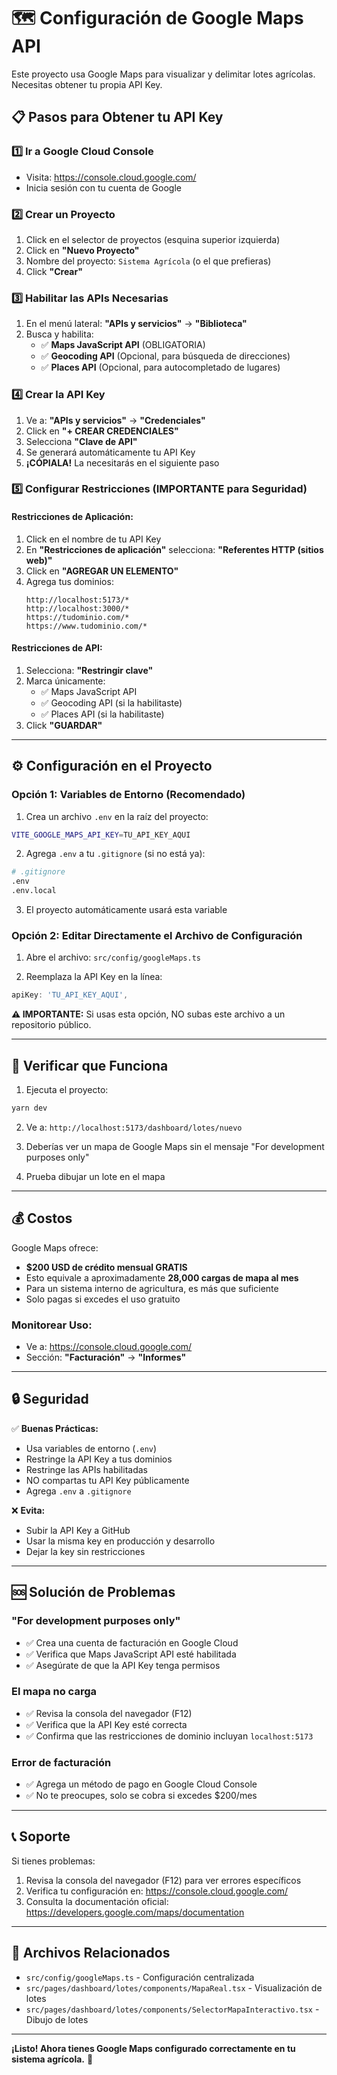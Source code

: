 # 🗺️ Configuración de Google Maps API

Este proyecto usa Google Maps para visualizar y delimitar lotes agrícolas. Necesitas obtener tu propia API Key.

## 📋 Pasos para Obtener tu API Key

### 1️⃣ **Ir a Google Cloud Console**
- Visita: https://console.cloud.google.com/
- Inicia sesión con tu cuenta de Google

### 2️⃣ **Crear un Proyecto**
1. Click en el selector de proyectos (esquina superior izquierda)
2. Click en **"Nuevo Proyecto"**
3. Nombre del proyecto: `Sistema Agrícola` (o el que prefieras)
4. Click **"Crear"**

### 3️⃣ **Habilitar las APIs Necesarias**
1. En el menú lateral: **"APIs y servicios"** → **"Biblioteca"**
2. Busca y habilita:
   - ✅ **Maps JavaScript API** (OBLIGATORIA)
   - ✅ **Geocoding API** (Opcional, para búsqueda de direcciones)
   - ✅ **Places API** (Opcional, para autocompletado de lugares)

### 4️⃣ **Crear la API Key**
1. Ve a: **"APIs y servicios"** → **"Credenciales"**
2. Click en **"+ CREAR CREDENCIALES"**
3. Selecciona **"Clave de API"**
4. Se generará automáticamente tu API Key
5. **¡CÓPIALA!** La necesitarás en el siguiente paso

### 5️⃣ **Configurar Restricciones (IMPORTANTE para Seguridad)**

#### **Restricciones de Aplicación:**
1. Click en el nombre de tu API Key
2. En **"Restricciones de aplicación"** selecciona: **"Referentes HTTP (sitios web)"**
3. Click en **"AGREGAR UN ELEMENTO"**
4. Agrega tus dominios:
   ```
   http://localhost:5173/*
   http://localhost:3000/*
   https://tudominio.com/*
   https://www.tudominio.com/*
   ```

#### **Restricciones de API:**
1. Selecciona: **"Restringir clave"**
2. Marca únicamente:
   - ✅ Maps JavaScript API
   - ✅ Geocoding API (si la habilitaste)
   - ✅ Places API (si la habilitaste)
3. Click **"GUARDAR"**

---

## ⚙️ Configuración en el Proyecto

### **Opción 1: Variables de Entorno (Recomendado)**

1. Crea un archivo `.env` en la raíz del proyecto:
```bash
VITE_GOOGLE_MAPS_API_KEY=TU_API_KEY_AQUI
```

2. Agrega `.env` a tu `.gitignore` (si no está ya):
```bash
# .gitignore
.env
.env.local
```

3. El proyecto automáticamente usará esta variable

### **Opción 2: Editar Directamente el Archivo de Configuración**

1. Abre el archivo: `src/config/googleMaps.ts`

2. Reemplaza la API Key en la línea:
```typescript
apiKey: 'TU_API_KEY_AQUI',
```

**⚠️ IMPORTANTE:** Si usas esta opción, NO subas este archivo a un repositorio público.

---

## 🧪 Verificar que Funciona

1. Ejecuta el proyecto:
```bash
yarn dev
```

2. Ve a: `http://localhost:5173/dashboard/lotes/nuevo`

3. Deberías ver un mapa de Google Maps sin el mensaje "For development purposes only"

4. Prueba dibujar un lote en el mapa

---

## 💰 Costos

Google Maps ofrece:
- **$200 USD de crédito mensual GRATIS**
- Esto equivale a aproximadamente **28,000 cargas de mapa al mes**
- Para un sistema interno de agricultura, es más que suficiente
- Solo pagas si excedes el uso gratuito

### Monitorear Uso:
- Ve a: https://console.cloud.google.com/
- Sección: **"Facturación"** → **"Informes"**

---

## 🔒 Seguridad

✅ **Buenas Prácticas:**
- Usa variables de entorno (`.env`)
- Restringe la API Key a tus dominios
- Restringe las APIs habilitadas
- NO compartas tu API Key públicamente
- Agrega `.env` a `.gitignore`

❌ **Evita:**
- Subir la API Key a GitHub
- Usar la misma key en producción y desarrollo
- Dejar la key sin restricciones

---

## 🆘 Solución de Problemas

### "For development purposes only"
- ✅ Crea una cuenta de facturación en Google Cloud
- ✅ Verifica que Maps JavaScript API esté habilitada
- ✅ Asegúrate de que la API Key tenga permisos

### El mapa no carga
- ✅ Revisa la consola del navegador (F12)
- ✅ Verifica que la API Key esté correcta
- ✅ Confirma que las restricciones de dominio incluyan `localhost:5173`

### Error de facturación
- ✅ Agrega un método de pago en Google Cloud Console
- ✅ No te preocupes, solo se cobra si excedes $200/mes

---

## 📞 Soporte

Si tienes problemas:
1. Revisa la consola del navegador (F12) para ver errores específicos
2. Verifica tu configuración en: https://console.cloud.google.com/
3. Consulta la documentación oficial: https://developers.google.com/maps/documentation

---

## 📝 Archivos Relacionados

- `src/config/googleMaps.ts` - Configuración centralizada
- `src/pages/dashboard/lotes/components/MapaReal.tsx` - Visualización de lotes
- `src/pages/dashboard/lotes/components/SelectorMapaInteractivo.tsx` - Dibujo de lotes

---

**¡Listo! Ahora tienes Google Maps configurado correctamente en tu sistema agrícola.** 🌾

